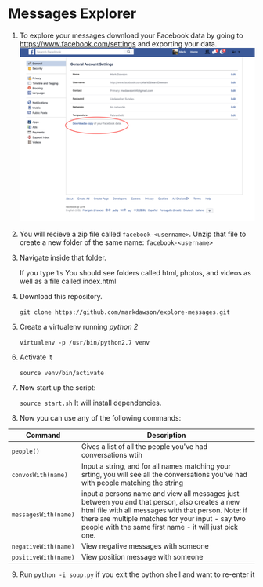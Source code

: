# Messages Explorer

1. To explore your messages download your Facebook data by going to https://www.facebook.com/settings and exporting your data.
![Download Facebook Data](/facebookdata.png)

2. You will recieve a zip file called `facebook-<username>`.
   Unzip that file to create a new folder of the same name: `facebook-<username>`

3. Navigate inside that folder.

   If you type `ls` 
   You should see folders called html, photos, and videos as well as a file called index.html

4. Download this repository.

   `git clone https://github.com/markdawson/explore-messages.git`

5. Create a virtualenv running *python 2*

   `virtualenv -p /usr/bin/python2.7 venv`

6. Activate it

   `source venv/bin/activate`

7. Now start up the script:

   `source start.sh`
   It will install dependencies.

8. Now you can use any of the following commands:

|Command             |Description   |
|--------------------|--------------|
|`people()`          |Gives a list of all the people you've had conversations wtih
|`convosWith(name)`  |Input a string, and for all names matching your srting, you will see all the conversations you've had with people matching the string
|`messagesWith(name)`|input a persons name and view all messages just between you and that person, also creates a new html file with all messages with that person. Note: if there are multiple matches for your input - say two people with the same first name - it will just pick one.
|`negativeWith(name)`|View negative messages with someone|
|`positiveWith(name)`|View position message with someone|

9. Run `python -i soup.py` if you exit the python shell and want to re-enter it 
